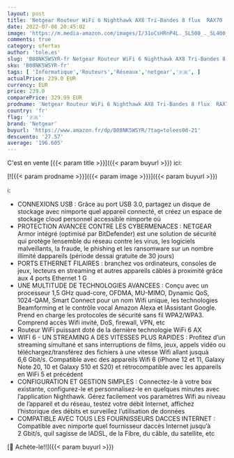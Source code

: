 ```yaml
---
layout: post
title: 'Netgear Routeur WiFi 6 Nighthawk AX8 Tri-Bandes 8 flux  RAX70  – Vitesse WiFi 6 AX6600  jusqu’à 6 6 Gbit/s  | Couverture jusqu à 175 m²'
date: 2022-07-08 20:45:02
image: 'https://m.media-amazon.com/images/I/31oCsHRnP4L._SL500_._SL400_.jpg'
comments: true
category: ofertas
author: 'tole.es'
slug: 'B08NK5WSYR-fr Netgear Routeur WiFi 6 Nighthawk AX8 Tri-Bandes 8 flux...'
sku: 'B08NK5WSYR-fr'
tags: [ 'Informatique','Routeurs','Réseaux','netgear','🇫🇷', ]
actualPrice: 239.0 EUR
currency: EUR
price: 239.0
comparePrice: 329.99 EUR
prodname: 'Netgear Routeur WiFi 6 Nighthawk AX8 Tri-Bandes 8 flux  RAX70  – Vitesse WiFi 6 AX6600  jusqu’à 6 6 Gbit/s  | Couverture jusqu à 175 m²'
country: 'fr'
flag: '🇫🇷'
brand: 'Netgear'
buyurl: 'https://www.amazon.fr/dp/B08NK5WSYR/?tag=tolees0d-21'
descuento: '27.57'
average: '196.605'
---
```


C'est en vente [{{< param title >}}]({{< param buyurl >}}) ici:

[![{{< param prodname >}}]({{< param image >}})]({{< param buyurl >}})

ℹ️:

- CONNEXIONS USB : Grâce au port USB 3.0, partagez un disque de stockage avec nimporte quel appareil connecté, et créez un espace de stockage cloud personnel accessible nimporte où
- PROTECTION AVANCEE CONTRE LES CYBERMENACES : NETGEAR Armor intégré (optimisé par BitDefender) est une solution de sécurité qui protège lensemble du réseau contre les virus, les logiciels malveillants, la fraude, le phishing et les ransomware sur un nombre illimité dappareils (période dessai gratuite de 30 jours)
- PORTS ETHERNET FILAIRES : branchez vos ordinateurs, consoles de jeux, lecteurs en streaming et autres appareils câblés à proximité grâce aux 4 ports Ethernet 1 G
- UNE MULTITUDE DE TECHNOLOGIES AVANCEES : Conçu avec un processeur 1,5 GHz quad-core, OFDMA, MU-MIMO, Dynamic QoS, 1024-QAM, Smart Connect pour un nom Wifi unique, les technologies Beamforming et le contrôle vocal Amazon Alexa et lAssistant Google. Prend en charge les protocoles de sécurité sans fil WPA2/WPA3. Comprend accès Wifi invité, DoS, firewall, VPN, etc
- Routeur WiFi puissant doté de la dernière technologie WiFi 6 AX
- WIFI 6 - UN STREAMING A DES VITESSES PLUS RAPIDES : Profitez d’un streaming simultané et sans interruptions de films, jeux, appels vidéo ou téléchargez/transférez des fichiers à une vitesse Wifi allant jusquà 6,6 Gbit/s. Compatible avec des appareils Wifi 6 (iPhone 12 et 11, Galaxy Note 20, 10 et Galaxy S10 et S20) et rétrocompatible avec les appareils en WiFi 5 et précédent
- CONFIGURATION ET GESTION SIMPLES : Connectez-le à votre box existante, configurez-le et personnalisez-le en quelques minutes avec l’application Nighthawk. Gérez facilement vos paramètres Wifi au niveau de l’appareil et du réseau, testez votre débit Internet, affichez l’historique des débits et surveillez l’utilisation de données
- COMPATIBLE AVEC TOUS LES FOURNISSEURS DACCES INTERNET : Compatible avec nimporte quel fournisseur daccès Internet jusqu’à 2 Gbit/s, quil sagisse de lADSL, de la Fibre, du câble, du satellite, etc

[🛒 Achète-le!!]({{< param buyurl >}})
